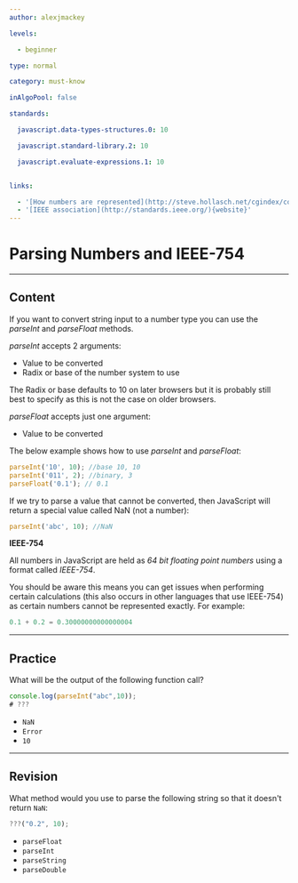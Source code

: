 ```yaml
---
author: alexjmackey

levels:

  - beginner

type: normal

category: must-know

inAlgoPool: false

standards:

  javascript.data-types-structures.0: 10

  javascript.standard-library.2: 10

  javascript.evaluate-expressions.1: 10


links:

  - '[How numbers are represented](http://steve.hollasch.net/cgindex/coding/ieeefloat.html){website}'
  - '[IEEE association](http://standards.ieee.org/){website}'
---
```


# Parsing Numbers and IEEE-754

---

## Content

If you want to convert string input to a number type you can use the _parseInt_ and _parseFloat_ methods.

_parseInt_ accepts 2 arguments:

- Value to be converted
- Radix or base of the number system to use

The Radix or base defaults to 10 on later browsers but it is probably still best to specify as this is not the case on older browsers.

_parseFloat_ accepts just one argument:

- Value to be converted

The below example shows how to use _parseInt_ and _parseFloat_:

```javascript
parseInt('10', 10); //base 10, 10
parseInt('011', 2); //binary, 3
parseFloat('0.1'); // 0.1
```

If we try to parse a value that cannot be converted, then JavaScript will return a special value called NaN (not a number):

```javascript
parseInt('abc', 10); //NaN
```

**IEEE-754**

All numbers in JavaScript are held as _64 bit floating point numbers_ using a format called _IEEE-754_.

You should be aware this means you can get issues when performing certain calculations (this also occurs in other languages that use IEEE-754) as certain numbers cannot be represented exactly. For example:

```javascript
0.1 + 0.2 = 0.30000000000000004
```

---

## Practice

What will be the output of the following function call?

```javascript
console.log(parseInt("abc",10));
# ???
```

- `NaN`
- `Error`
- `10`

---

## Revision

What method would you use to parse the following string so that it doesn't return `NaN`:

```javascript
???("0.2", 10);
```

- `parseFloat`
- `parseInt`
- `parseString`
- `parseDouble`
